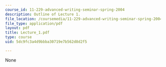 ```yaml
---
course_id: 11-229-advanced-writing-seminar-spring-2004
description: Outline of Lecture 1.
file_location: /coursemedia/11-229-advanced-writing-seminar-spring-2004/5dc9fc3a4d9bbba30719e7b562d8d2f5_Lecture_1.pdf
file_type: application/pdf
layout: pdf
title: Lecture_1.pdf
type: course
uid: 5dc9fc3a4d9bbba30719e7b562d8d2f5

---
```

None